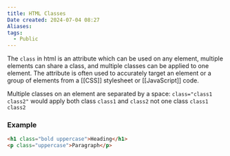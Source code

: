 ```yaml
---
title: HTML Classes
Date created: 2024-07-04 08:27
Aliases:
tags: 
  - Public
---
```


The `class` in html is an attribute which can be used on any element, multiple elements can share a class, and multiple classes can be applied to one element. The attribute is often used to accurately target an element or a group of elements from a [[CSS]] stylesheet or [[JavaScript]] code.

Multiple classes on an element are separated by a space: `class="class1 class2"` would apply both class `class1` and `class2` not one class `class1 class2`
### Example
```html
<h1 class="bold uppercase">Heading</h1>
<p class="uppercase">Paragraph</p>
```